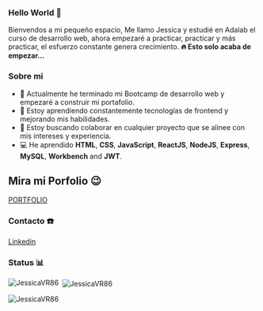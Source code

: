 ### Hello World 👋

Bienvendos a mi pequeño espacio,
Me llamo Jessica y estudié en Adalab el curso de desarrollo web, ahora empezaré a practicar, practicar y más practicar, el esfuerzo constante genera crecimiento.
<b> 🔥 Esto solo acaba de empezar...</b>

### Sobre mi

- 🔭 Actualmente he terminado mi Bootcamp de desarrollo web y empezaré a construir mi portafolio.
- 🌱 Estoy aprendiendo constantemente tecnologías de frontend y mejorando mis habilidades.
- 👀 Estoy buscando colaborar en cualquier proyecto que se alinee con mis intereses y experiencia.
- 💻 He aprendido **HTML**, **CSS**, **JavaScript**, **ReactJS**, **NodeJS**, **Express**, **MySQL**, **Workbench** and **JWT**.

## Mira mi Porfolio 😉

[PORTFOLIO](https://jessicavr86.github.io/portfolio_JessicaVR/)



### Contacto ☎️

[Linkedin](https://www.linkedin.com/in/jessica-v-277205356/)

### Status 📊

<p>
<p><img align="left" src="https://github-readme-stats.vercel.app/api/top-langs?username=JessicaVR86&show_icons=true&locale=en&layout=compact" alt="JessicaVR86" /></p>
<p>&nbsp;<img align="center" src="https://github-readme-stats.vercel.app/api?username=JessicaVR86&show_icons=true&locale=en" alt="JessicaVR86" /></p>
<p><img align="center" src="https://github-readme-streak-stats.herokuapp.com/?user=JessicaVR86&" alt="JessicaVR86" /></p>
</p>
